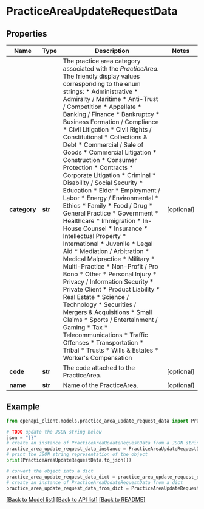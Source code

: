 # PracticeAreaUpdateRequestData


## Properties

Name | Type | Description | Notes
------------ | ------------- | ------------- | -------------
**category** | **str** | The practice area category associated with the *PracticeArea*. The friendly display values corresponding to the enum strings: * Administrative * Admiralty / Maritime * Anti-Trust / Competition * Appellate * Banking / Finance * Bankruptcy * Business Formation / Compliance * Civil Litigation * Civil Rights / Constitutional * Collections &amp; Debt * Commercial / Sale of Goods * Commercial Litigation * Construction * Consumer Protection * Contracts * Corporate Litigation * Criminal * Disability / Social Security * Education * Elder * Employment / Labor * Energy / Environmental * Ethics * Family * Food / Drug * General Practice * Government * Healthcare * Immigration * In-House Counsel * Insurance * Intellectual Property * International * Juvenile * Legal Aid * Mediation / Arbitration * Medical Malpractice * Military * Multi-Practice * Non-Profit / Pro Bono * Other * Personal Injury * Privacy / Information Security * Private Client * Product Liability * Real Estate * Science / Technology * Securities / Mergers &amp; Acquisitions * Small Claims * Sports / Entertainment / Gaming * Tax * Telecommunications * Traffic Offenses * Transportation * Tribal * Trusts * Wills &amp; Estates * Worker&#39;s Compensation  | [optional] 
**code** | **str** | The code attached to the PracticeArea. | [optional] 
**name** | **str** | Name of the PracticeArea. | [optional] 

## Example

```python
from openapi_client.models.practice_area_update_request_data import PracticeAreaUpdateRequestData

# TODO update the JSON string below
json = "{}"
# create an instance of PracticeAreaUpdateRequestData from a JSON string
practice_area_update_request_data_instance = PracticeAreaUpdateRequestData.from_json(json)
# print the JSON string representation of the object
print(PracticeAreaUpdateRequestData.to_json())

# convert the object into a dict
practice_area_update_request_data_dict = practice_area_update_request_data_instance.to_dict()
# create an instance of PracticeAreaUpdateRequestData from a dict
practice_area_update_request_data_from_dict = PracticeAreaUpdateRequestData.from_dict(practice_area_update_request_data_dict)
```
[[Back to Model list]](../README.md#documentation-for-models) [[Back to API list]](../README.md#documentation-for-api-endpoints) [[Back to README]](../README.md)


